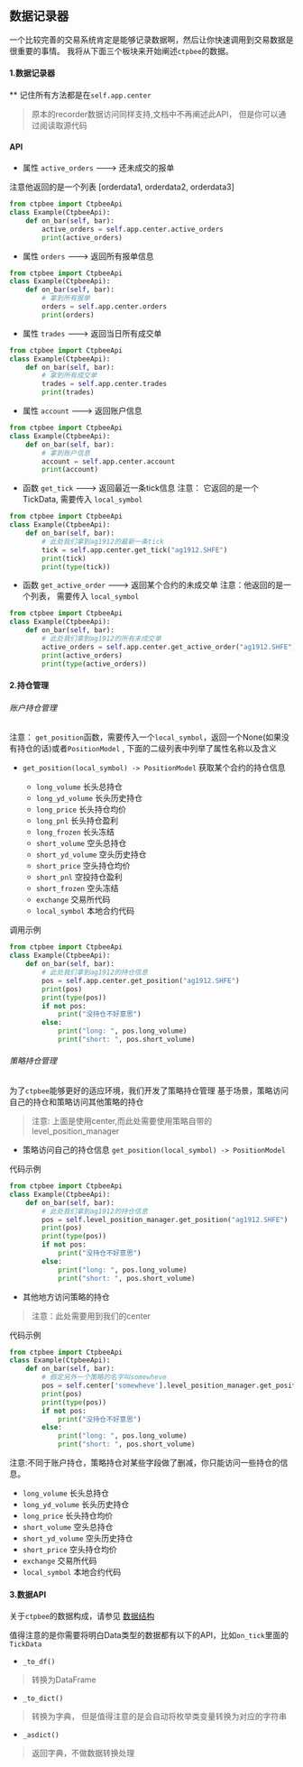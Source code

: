 ## 数据记录器

一个比较完善的交易系统肯定是能够记录数据啊，然后让你快速调用到交易数据是很重要的事情。
我将从下面三个板块来开始阐述`ctpbee`的数据。

#### 1.数据记录器

** 记住所有方法都是在`self.app.center`

> 原本的recorder数据访问同样支持,文档中不再阐述此API， 但是你可以通过阅读取源代码

#### API
- 属性  `active_orders`  --->  还未成交的报单

注意他返回的是一个列表 [orderdata1, orderdata2, orderdata3]
```python
from ctpbee import CtpbeeApi
class Example(CtpbeeApi):
    def on_bar(self, bar):
        active_orders = self.app.center.active_orders
        print(active_orders)
```

- 属性 `orders` ---> 返回所有报单信息 

```python
from ctpbee import CtpbeeApi
class Example(CtpbeeApi):
    def on_bar(self, bar):
        # 拿到所有报单
        orders = self.app.center.orders
        print(orders)
```

- 属性 `trades` ---> 返回当日所有成交单

```python
from ctpbee import CtpbeeApi
class Example(CtpbeeApi):
    def on_bar(self, bar):
        # 拿到所有成交单
        trades = self.app.center.trades
        print(trades)
```

- 属性 `account` ---> 返回账户信息

```python
from ctpbee import CtpbeeApi
class Example(CtpbeeApi):
    def on_bar(self, bar):
        # 拿到账户信息
        account = self.app.center.account
        print(account)
```

- 函数 `get_tick` ---> 返回最近一条tick信息
注意： 它返回的是一个TickData, 需要传入 `local_symbol`

```python
from ctpbee import CtpbeeApi
class Example(CtpbeeApi):
    def on_bar(self, bar):
        # 此处我们拿到ag1912的最新一条tick
        tick = self.app.center.get_tick("ag1912.SHFE")
        print(tick)
        print(type(tick))
```

- 函数 `get_active_order` ---> 返回某个合约的未成交单 
注意：他返回的是一个列表， 需要传入 `local_symbol`

```python
from ctpbee import CtpbeeApi
class Example(CtpbeeApi):
    def on_bar(self, bar):
        # 此处我们拿到ag1912的所有未成交单
        active_orders = self.app.center.get_active_order("ag1912.SHFE")
        print(active_orders)
        print(type(active_orders))
```

#### 2.持仓管理

###### 账户持仓管理
注意： `get_position`函数，需要传入一个`local_symbol`，返回一个None(如果没有持仓的话)或者`PositionModel`
, 下面的二级列表中列举了属性名称以及含义
- `get_position(local_symbol) -> PositionModel`  获取某个合约的持仓信息

    + `long_volume` 长头总持仓
    + `long_yd_volume` 长头历史持仓
    + `long_price` 长头持仓均价
    + `long_pnl` 长头持仓盈利
    + `long_frozen` 长头冻结
    + `short_volume` 空头总持仓
    + `short_yd_volume` 空头历史持仓
    + `short_price` 空头持仓均价
    + `short_pnl` 空投持仓盈利
    + `short_frozen` 空头冻结
    + `exchange` 交易所代码
    + `local_symbol` 本地合约代码
  
调用示例

```python
from ctpbee import CtpbeeApi
class Example(CtpbeeApi):
    def on_bar(self, bar):
        # 此处我们拿到ag1912的持仓信息
        pos = self.app.center.get_position("ag1912.SHFE")
        print(pos)
        print(type(pos))
        if not pos:
            print("没持仓不好意思")
        else:
            print("long: ", pos.long_volume)
            print("short: ", pos.short_volume)
```




###### 策略持仓管理

为了`ctpbee`能够更好的适应环境，我们开发了策略持仓管理
基于场景，策略访问自己的持仓和策略访问其他策略的持仓
> 注意: 上面是使用center,而此处需要使用策略自带的level_position_manager
- 策略访问自己的持仓信息  `get_position(local_symbol) -> PositionModel`

代码示例

```python
from ctpbee import CtpbeeApi
class Example(CtpbeeApi):
    def on_bar(self, bar):
        # 此处我们拿到ag1912的持仓信息
        pos = self.level_position_manager.get_position("ag1912.SHFE")
        print(pos)
        print(type(pos))
        if not pos:
            print("没持仓不好意思")
        else:
            print("long: ", pos.long_volume)
            print("short: ", pos.short_volume)
``` 

- 其他地方访问策略的持仓
> 注意：此处需要用到我们的center

代码示例

```python
from ctpbee import CtpbeeApi
class Example(CtpbeeApi):
    def on_bar(self, bar):
        # 假定另外一个策略的名字叫somewheve
        pos = self.center['somewheve'].level_position_manager.get_position("ag1912.SHFE")
        print(pos)
        print(type(pos))
        if not pos:
            print("没持仓不好意思")
        else:
            print("long: ", pos.long_volume)
            print("short: ", pos.short_volume)
```

注意:不同于账户持仓，策略持仓对某些字段做了删减，你只能访问一些持仓的信息。
+ `long_volume` 长头总持仓
+ `long_yd_volume` 长头历史持仓
+ `long_price` 长头持仓均价
+ `short_volume` 空头总持仓
+ `short_yd_volume` 空头历史持仓
+ `short_price` 空头持仓均价
+ `exchange` 交易所代码
+ `local_symbol` 本地合约代码

#### 3.数据API

关于`ctpbee`的数据构成，请参见 [数据结构](constant.md)

值得注意的是你需要将明白Data类型的数据都有以下的API，比如`on_tick`里面的`TickData`

- `_to_df()`
> 转换为DataFrame

- `_to_dict()`
> 转换为字典， 但是值得注意的是会自动将枚举类变量转换为对应的字符串

- `_asdict()`
> 返回字典，不做数据转换处理

